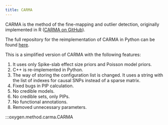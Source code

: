 ```yaml
---
title: CARMA
---
```


CARMA is the method of the fine-mapping and outlier detection, originally implemented in R ([CARMA on GitHub](https://github.com/ZikunY/CARMA)).

The full repository for the reimplementation of CARMA in Python can be found [here](https://github.com/hlnicholls/carmapy/tree/0.1.0).

This is a simplified version of CARMA with the following features:

1. It uses only Spike-slab effect size priors and Poisson model priors.
2. C++ is re-implemented in Python.
3. The way of storing the configuration list is changed. It uses a string with the list of indexes for causal SNPs instead of a sparse matrix.
4. Fixed bugs in PIP calculation.
5. No credible models.
6. No credible sets, only PIPs.
7. No functional annotations.
8. Removed unnecessary parameters.

:::oxygen.method.carma.CARMA
